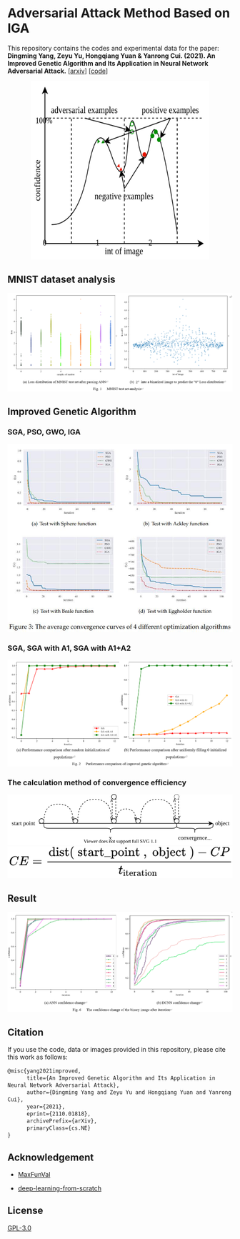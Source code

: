 # Adversarial Attack Method Based on IGA

This repository contains the codes and experimental data for the paper:
**Dingming Yang, Zeyu Yu, Hongqiang Yuan & Yanrong Cui. (2021). An Improved Genetic Algorithm and Its Application in Neural Network Adversarial Attack.** [[arxiv](https://arxiv.org/abs/2110.01818)] [[code](https://github.com/huangyebiaoke/adversarial-attack-method-based-on-IGA)]

<div align=center><img width="400" height="400" src="./images/1.drawio.svg"/></div>
<!-- ![1](./images/1.drawio.svg) -->

## MNIST dataset analysis

![image-20211002151004742](./images/image-20211002151004742.png)

## Improved Genetic Algorithm
### SGA, PSO, GWO, IGA
![image-20211123104618.jpg](./images/image-20211123104618.jpg)

### SGA, SGA with A1, SGA with A1+A2
![image-20211002151055638](./images/image-20211002151055638.png)

### The calculation method of convergence efficiency
![](./comparison_of_optimization_algorithms/images/optimized_efficiency_diagram.drawio.svg)
![](./images/CE.png)

## Result

![image-20211002151128047](./images/image-20211002151128047.png)

## Citation

If you use the code, data or images provided in this repository, please cite this work as follows:
```
@misc{yang2021improved,
      title={An Improved Genetic Algorithm and Its Application in Neural Network Adversarial Attack}, 
      author={Dingming Yang and Zeyu Yu and Hongqiang Yuan and Yanrong Cui},
      year={2021},
      eprint={2110.01818},
      archivePrefix={arXiv},
      primaryClass={cs.NE}
}
```

## Acknowledgement

- [MaxFunVal](https://github.com/huangyebiaoke/MaxFunVal)

- [deep-learning-from-scratch](https://github.com/oreilly-japan/deep-learning-from-scratch)

## License

[GPL-3.0](https://choosealicense.com/licenses/gpl-3.0/)